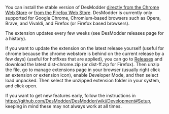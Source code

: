 You can install the stable version of DesModder [directly from the Chrome Web Store](https://chrome.google.com/webstore/detail/desmodder-for-desmos/eclmfdfimjhkmjglgdldedokjaemjfjp) or [from the Firefox Web Store](https://addons.mozilla.org/en-US/firefox/addon/desmodder-for-desmos/). DesModder is currently only supported for Google Chrome, Chromium-based browsers such as Opera, Brave, and Vivaldi, and Firefox (or Firefox based browsers).

The extension updates every few weeks (see DesModder releases page for a history).

If you want to update the extension on the latest release yourself (useful for chrome because the chrome webstore is behind on the current release by a few days) (useful for hotfixes that are applied), you can go to [Releases](https://github.com/DesModder/DesModder/releases) and download the latest dist-chrome.zip (or dist-ff.zip for Firefox). Then unzip the file, go to manage extensions page in your browser (usually right click an extension or extension icon), enable Developer Mode, and then select load unpacked. Then select the unzipped extension folder in your system, and click open. 

If you want to get new features early, follow the instructions in https://github.com/DesModder/DesModder/wiki/Development#Setup, keeping in mind these may not always work at all times.
